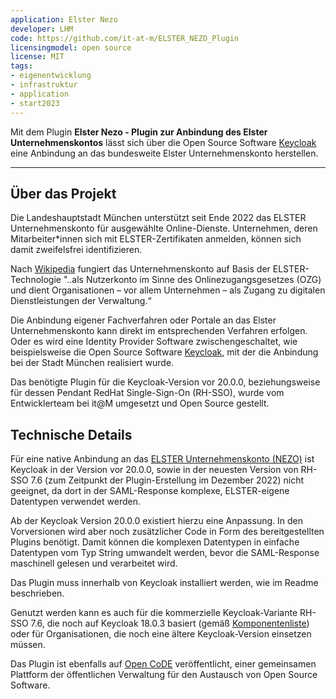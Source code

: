 ```yaml
---
application: Elster Nezo
developer: LHM
code: https://github.com/it-at-m/ELSTER_NEZO_Plugin
licensingmodel: open source
license: MIT
tags: 
- eigenentwicklung
- infrastruktur
- application
- start2023
---
```


Mit dem Plugin __Elster Nezo - Plugin zur Anbindung des Elster Unternehmenskontos__ lässt sich über die Open Source Software [Keycloak](keycloak) eine Anbindung an das bundesweite Elster Unternehmenskonto herstellen.

---


## Über das Projekt

Die Landeshauptstadt München unterstützt seit Ende 2022 das ELSTER Unternehmenskonto für ausgewählte Online-Dienste. Unternehmen, deren Mitarbeiter*innen sich mit ELSTER-Zertifikaten anmelden, können sich damit zweifelsfrei identifizieren.

Nach [Wikipedia](https://de.wikipedia.org/wiki/Digitales_Unternehmenskonto) fungiert das Unternehmenskonto auf Basis der ELSTER-Technologie "..als Nutzerkonto im Sinne des Onlinezugangsgesetzes (OZG) und dient Organisationen – vor allem Unternehmen – als Zugang zu digitalen Dienstleistungen der Verwaltung.“

Die Anbindung eigener Fachverfahren oder Portale an das Elster Unternehmenskonto kann direkt im entsprechenden Verfahren erfolgen. Oder es wird eine Identity Provider Software zwischengeschaltet, wie beispielsweise die Open Source Software [Keycloak](https://www.keycloak.org/), mit der die Anbindung bei der Stadt München realisiert wurde.

Das benötigte Plugin für die Keycloak-Version vor 20.0.0, beziehungsweise für dessen Pendant RedHat Single-Sign-On (RH-SSO), wurde vom Entwicklerteam bei it@M umgesetzt und Open Source gestellt.


## Technische Details

Für eine native Anbindung an das [ELSTER Unternehmenskonto (NEZO)](https://mein-unternehmenskonto.de/public/#Startseite) ist Keycloak in der Version vor 20.0.0, sowie in der neuesten Version von RH-SSO 7.6 (zum Zeitpunkt der Plugin-Erstellung im Dezember 2022) nicht geeignet, da dort in der SAML-Response komplexe, ELSTER-eigene Datentypen verwendet werden.

Ab der Keycloak Version 20.0.0 existiert hierzu eine Anpassung. In den Vorversionen wird aber noch zusätzlicher Code in Form des bereitgestellten Plugins benötigt. Damit können die komplexen Datentypen in einfache Datentypen vom Typ String umwandelt werden, bevor die SAML-Response maschinell gelesen und verarbeitet wird.

Das Plugin muss innerhalb von Keycloak installiert werden, wie im Readme beschrieben.

Genutzt werden kann es auch für die kommerzielle Keycloak-Variante RH-SSO 7.6, die noch auf Keycloak 18.0.3 basiert (gemäß [Komponentenliste](https://access.redhat.com/articles/2342881)) oder für Organisationen, die noch eine ältere Keycloak-Version einsetzen müssen.

Das Plugin ist ebenfalls auf [Open CoDE](https://gitlab.opencode.de/landeshauptstadt-muenchen/ELSTER_NEZO_Plugi) veröffentlicht, einer gemeinsamen Plattform der öffentlichen Verwaltung für den Austausch von Open Source Software.
